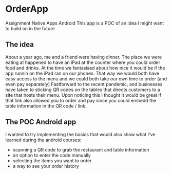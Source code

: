 # OrderApp
Assignment Native Apps Android
This app is a POC of an idea I might want to build on in the future

## The idea
About a year ago, me and a friend were having dinner. The place we were eating at happened to have an iPad at the counter where you could order food and drinks. At the time we fantasised about how nice it would be if the app runnin on the iPad ran on our phones. That way we would both have easy access to the menu and we could both take our own time to order (and even pay separately)
Fastforward to the recent pandemic, and businesses have taken to sticking QR codes on the tables that directs customers to a site that hosts their menu. Upon noticing this I thought It would be great if that link also allowed you to order and pay since you could embedd the table information in the QR code / link.

## The POC Android app
I wanted to try implementing the basics that would also show what I've learned during the android courses:
- scanning a QR code to grab the restaurant and table information
- an option to enter the code manually
- selecting the items you want to order
- a way to see your order history
